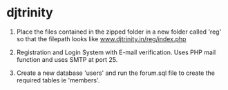 djtrinity
=========
1) Place the files contained in the zipped folder in a new folder called 'reg' so that the filepath looks like www.djtrinity.in/reg/index.php

2) Registration and Login System with E-mail verification. Uses PHP mail function and uses SMTP at port 25.

3) Create a new database 'users' and run the forum.sql file to create the required tables ie 'members'.
